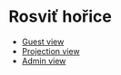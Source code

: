 # Rosviť hořice

- [Guest view](https://horice-pause.herokuapp.com/)
- [Projection view](https://horice-pause.herokuapp.com/screen.html)
- [Admin view](https://horice-pause.herokuapp.com/config.html)
